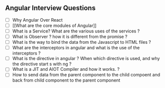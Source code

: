 ## Angular Interview Questions 
-   [ ] Why Angular Over React
-   [ ] [[What are the core modules of Angular]]
-   [ ] What is a Service? What are the various uses of the services ?
-   [ ] What is Observer ? how it is different from the promise ?
-   [ ] What is the way to bind the data from the Javascript to HTML files ?
-   [ ] What are the interceptors in angular and what is the use of the interceptors ?
-   [ ] What is the directive in angular ? When which directive is used, and why the directive start s with ng ?
-   [ ] What is a JIT and AIOT Compiler and how it works. ?
-   [ ] How to send data from the parent component to the child compoent and back from child component to the parent component